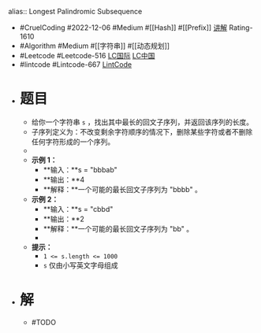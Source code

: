 alias:: Longest Palindromic Subsequence

- #CruelCoding #2022-12-06 #Medium #[[Hash]] #[[Prefix]] [讲解](https://youtu.be/kxqa90g7QcM) Rating-1610
- #Algorithm #Medium #[[字符串]] #[[动态规划]]
- #Leetcode #Leetcode-516 [LC国际](https://leetcode.com/problems/longest-palindromic-subsequence/) [LC中国](https://leetcode.cn/problems/longest-palindromic-subsequence/)
- #lintcode #Lintcode-667 [LintCode](https://www.lintcode.com/problem/667/)
- # 题目
	- 给你一个字符串 `s` ，找出其中最长的回文子序列，并返回该序列的长度。
	- 子序列定义为：不改变剩余字符顺序的情况下，删除某些字符或者不删除任何字符形成的一个序列。
	-
	- **示例 1：**
		- **输入：**s = "bbbab"
		- **输出：**4
		- **解释：**一个可能的最长回文子序列为 "bbbb" 。
	- **示例 2：**
		- **输入：**s = "cbbd"
		- **输出：**2
		- **解释：**一个可能的最长回文子序列为 "bb" 。
		-
	- **提示：**
		- `1 <= s.length <= 1000`
		- `s` 仅由小写英文字母组成
- # 解
	- #TODO